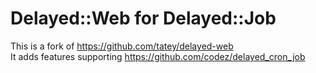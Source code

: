 # Delayed::Web for Delayed::Job

This is a fork of https://github.com/tatey/delayed-web  
It adds features supporting https://github.com/codez/delayed_cron_job  
